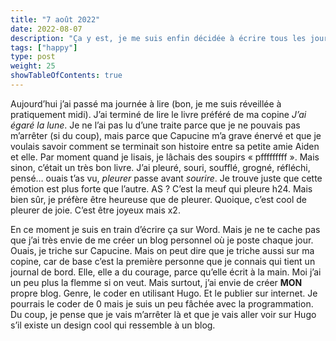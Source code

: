 ```yaml
---
title: "7 août 2022"
date: 2022-08-07
description: "Ça y est, je me suis enfin décidée à écrire tous les jours."
tags: ["happy"]
type: post
weight: 25
showTableOfContents: true
---
```


Aujourd’hui j’ai passé ma journée à lire (bon, je me suis réveillée à pratiquement midi). J’ai terminé de lire le livre préféré de ma copine *J’ai égaré la lune*. Je ne l’ai pas lu d’une traite parce que je ne pouvais pas m’arrêter (si du coup), mais parce que Capucine m’a grave énervé et que je voulais savoir comment se terminait son histoire entre sa petite amie Aiden et elle. Par moment quand je lisais, je lâchais des soupirs « pfffffffff ». Mais sinon, c’était un très bon livre. J’ai pleuré, souri, soufflé, grogné, réfléchi, pensé… ouais t’as vu, *pleurer* passe avant *sourire*. Je trouve juste que cette émotion est plus forte que l’autre. AS ? C’est la meuf qui pleure h24. Mais bien sûr, je préfère être heureuse que de pleurer. Quoique, c’est cool de pleurer de joie. C’est être joyeux mais x2.

En ce moment je suis en train d’écrire ça sur Word. Mais je ne te cache pas que j’ai très envie de me créer un blog personnel où je poste chaque jour. Ouais, je triche sur Capucine. Mais on peut dire que je triche aussi sur ma copine, car de base c’est la première personne que je connais qui tient un journal de bord. Elle, elle a du courage, parce qu’elle écrit à la main. Moi j’ai un peu plus la flemme si on veut. Mais surtout, j’ai envie de créer **MON** propre blog. Genre, le coder en utilisant Hugo. Et le publier sur internet. Je pourrais le coder de 0 mais je suis un peu fâchée avec la programmation. Du coup, je pense que je vais m’arrêter là et que je vais aller voir sur Hugo s’il existe un design cool qui ressemble à un blog.

